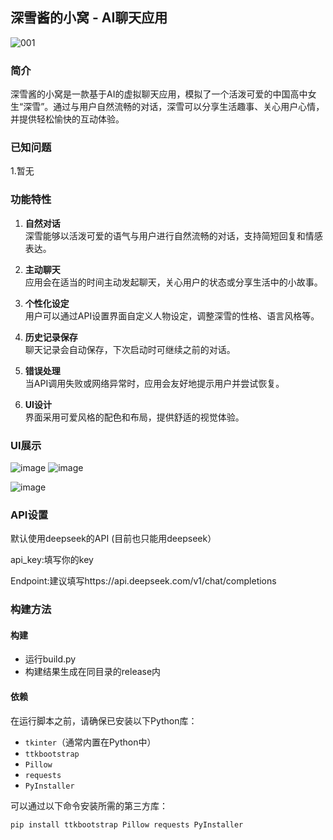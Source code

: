 ## 深雪酱的小窝 - AI聊天应用
![001](https://github.com/user-attachments/assets/38520797-f51e-44e1-89c2-4877d337ba56)
### 简介
深雪酱的小窝是一款基于AI的虚拟聊天应用，模拟了一个活泼可爱的中国高中女生“深雪”。通过与用户自然流畅的对话，深雪可以分享生活趣事、关心用户心情，并提供轻松愉快的互动体验。

### 已知问题

1.暂无

### 功能特性
1. **自然对话**  
   深雪能够以活泼可爱的语气与用户进行自然流畅的对话，支持简短回复和情感表达。
   
2. **主动聊天**  
   应用会在适当的时间主动发起聊天，关心用户的状态或分享生活中的小故事。

3. **个性化设定**  
   用户可以通过API设置界面自定义人物设定，调整深雪的性格、语言风格等。

4. **历史记录保存**  
   聊天记录会自动保存，下次启动时可继续之前的对话。

5. **错误处理**  
   当API调用失败或网络异常时，应用会友好地提示用户并尝试恢复。

6. **UI设计**  
   界面采用可爱风格的配色和布局，提供舒适的视觉体验。

### UI展示
![image](https://github.com/user-attachments/assets/47114c4e-154a-4b2b-80c2-bd55522946a6) ![image](https://github.com/user-attachments/assets/c6ca83c9-e573-4c39-80e2-8b0966d4b9e1)

![image](https://github.com/user-attachments/assets/3dbd42cc-7e46-45df-97d1-0d02bf70a4a1)


### API设置

默认使用deepseek的API (目前也只能用deepseek）

api_key:填写你的key

Endpoint:建议填写https://api.deepseek.com/v1/chat/completions

### 构建方法

#### 构建
- 运行build.py
- 构建结果生成在同目录的release内

#### 依赖
在运行脚本之前，请确保已安装以下Python库：
- `tkinter`（通常内置在Python中）
- `ttkbootstrap`
- `Pillow`
- `requests`
- `PyInstaller`

可以通过以下命令安装所需的第三方库：
```bash
pip install ttkbootstrap Pillow requests PyInstaller

